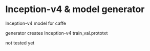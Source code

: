 # Inception-v4 & model generator
Inception-v4 model for caffe

generator creates Inception-v4 train_val.prototxt

not tested yet
